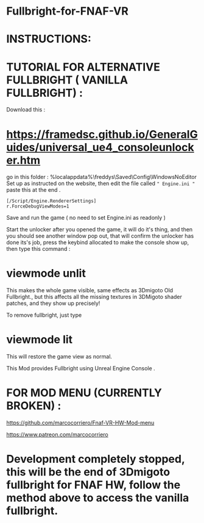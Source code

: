 # Fullbright-for-FNAF-VR

# INSTRUCTIONS:
# TUTORIAL FOR ALTERNATIVE FULLBRIGHT ( VANILLA FULLBRIGHT) :
Download this :
# https://framedsc.github.io/GeneralGuides/universal_ue4_consoleunlocker.htm
go in this folder : %localappdata%\freddys\Saved\Config\WindowsNoEditor\
Set up as instructed on the website, then 
edit the file called `" Engine.ini "`
paste this at the end .

    [/Script/Engine.RendererSettings]                                                              
    r.ForceDebugViewModes=1

Save and run the game ( no need to set Engine.ini  as readonly )

Start the unlocker after you opened the game, it will do it's thing, and then you should see another window pop out, that will confirm the unlocker has done its's job, press the keybind allocated to make the console show up, then type this command :

# viewmode unlit

This makes the whole game visible, same effects as 3Dmigoto Old Fullbright., but this affects all the missing textures in 3DMigoto shader patches, and they show up precisely! 

To remove fullbright, just type

# viewmode lit

This will restore the game view as normal.

This Mod provides Fullbright using Unreal Engine Console .

# FOR MOD MENU (CURRENTLY BROKEN) : 
https://github.com/marcocorriero/Fnaf-VR-HW-Mod-menu


https://www.patreon.com/marcocorriero

# Development completely stopped, this will be the end of 3Dmigoto fullbright for FNAF HW, follow the method above to access the vanilla fullbright.
